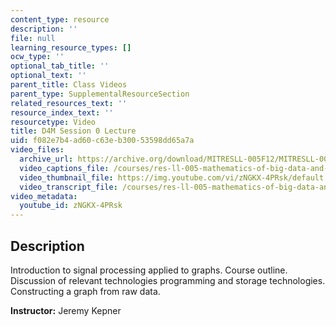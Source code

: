 ```yaml
---
content_type: resource
description: ''
file: null
learning_resource_types: []
ocw_type: ''
optional_tab_title: ''
optional_text: ''
parent_title: Class Videos
parent_type: SupplementalResourceSection
related_resources_text: ''
resource_index_text: ''
resourcetype: Video
title: D4M Session 0 Lecture
uid: f082e7b4-ad60-c63e-b300-53598dd65a7a
video_files:
  archive_url: https://archive.org/download/MITRESLL-005F12/MITRESLL-005F12_L00_Lec_300k.mp4
  video_captions_file: /courses/res-ll-005-mathematics-of-big-data-and-machine-learning-january-iap-2020/f2bd04442fc95eaf92162730b32cc175_zNGKX-4PRsk.vtt
  video_thumbnail_file: https://img.youtube.com/vi/zNGKX-4PRsk/default.jpg
  video_transcript_file: /courses/res-ll-005-mathematics-of-big-data-and-machine-learning-january-iap-2020/f29436ce34372672e61cc056d7dbb97f_zNGKX-4PRsk.pdf
video_metadata:
  youtube_id: zNGKX-4PRsk
---
```


Description
-----------

Introduction to signal processing applied to graphs. Course outline. Discussion of relevant technologies programming and storage technologies. Constructing a graph from raw data.

**Instructor:** Jeremy Kepner